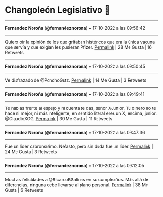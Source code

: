 # Changoleón Legislativo 🙈
*****
**Fernández Noroña** (**@fernandeznorona**) • 17-10-2022 a las 09:56:42
*****
Quiero oír la opinión de los que gritaban histéricos que era la única vacuna que servía y que exigían les pusieran Pfizer.
[Permalink](https://twitter.com/fernandeznorona/status/1582068098345336832) | 28 Me Gusta | 16 Retweets
*****
**Fernández Noroña** (**@fernandeznorona**) • 17-10-2022 a las 09:50:45
*****
Ve disfrazado de @PonchoGutz.
[Permalink](https://twitter.com/fernandeznorona/status/1582066600785883137) | 14 Me Gusta | 3 Retweets
*****
**Fernández Noroña** (**@fernandeznorona**) • 17-10-2022 a las 09:49:41
*****
Te hablas frente al espejo y ni cuenta te das, señor XJunior. Tu dinero no te hace ni mejor, ni más inteligente, en sentido literal eres un X, encima, junior. @ClaudioXGG.
[Permalink](https://twitter.com/fernandeznorona/status/1582066333587734528) | 30 Me Gusta | 11 Retweets
*****
**Fernández Noroña** (**@fernandeznorona**) • 17-10-2022 a las 09:47:36
*****
Fue un líder cabronsísimo. Nefasto, pero sin duda fue un líder.
[Permalink](https://twitter.com/fernandeznorona/status/1582065807198019584) | 24 Me Gusta | 3 Retweets
*****
**Fernández Noroña** (**@fernandeznorona**) • 17-10-2022 a las 09:12:05
*****
Muchas felicidades a @RicardoBSalinas en su cumpleaños. Más allá de diferencias, ninguna debe llevarse al plano personal.
[Permalink](https://twitter.com/fernandeznorona/status/1582056868993970177) | 38 Me Gusta | 6 Retweets